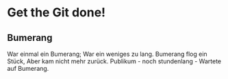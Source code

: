# Get the Git done!

## Bumerang

War einmal ein Bumerang;
War ein weniges zu lang.
Bumerang flog ein Stück,
Aber kam nicht mehr zurück.
Publikum - noch stundenlang -
Wartete auf Bumerang.